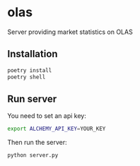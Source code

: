 # olas
Server providing market statistics on OLAS


## Installation

```bash
poetry install
poetry shell
```

## Run server

You need to set an api key:
```bash
export ALCHEMY_API_KEY=YOUR_KEY
```

Then run the server:
```bash
python server.py
```

